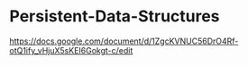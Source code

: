 # Persistent-Data-Structures

https://docs.google.com/document/d/1ZgcKVNUC56DrO4Rf-otQ1ify_vHjuX5sKEI6Gokgt-c/edit
 
